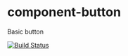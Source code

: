 component-button
================

Basic button

[![Build Status](https://travis-ci.org/mozilla-appmaker/component-button.png)](https://travis-ci.org/mozilla-appmaker/component-button)

